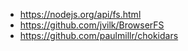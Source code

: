 

* https://nodejs.org/api/fs.html
* https://github.com/jvilk/BrowserFS
* https://github.com/paulmillr/chokidars
